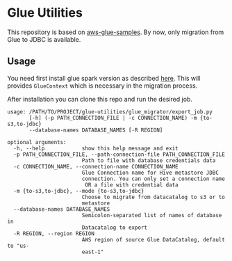 # Glue Utilities

This repository is based on [aws-glue-samples](https://github.com/aws-samples/aws-glue-samples/tree/master/utilities/Hive_metastore_migration/src).
By now, only migration from Glue to JDBC is available.

## Usage

You need first install glue spark version as described [here](https://github.com/awslabs/aws-glue-libs).
This will provides `GlueContext` which is necessary in the migration process.

After installation you can clone this repo and run the desired job.

```shell
usage: /PATH/TO/PROJECT/glue-utilities/glue_migrator/export_job.py
       [-h] (-p PATH_CONNECTION_FILE | -c CONNECTION_NAME) -m {to-s3,to-jdbc}
       --database-names DATABASE_NAMES [-R REGION]

optional arguments:
  -h, --help            show this help message and exit
  -p PATH_CONNECTION_FILE, --path-connection-file PATH_CONNECTION_FILE
                        Path to file with database credentials data
  -c CONNECTION_NAME, --connection-name CONNECTION_NAME
                        Glue Connection name for Hive metastore JDBC
                        connection. You can only set a connection name
                         OR a file with credential data
  -m {to-s3,to-jdbc}, --mode {to-s3,to-jdbc}
                        Choose to migrate from datacatalog to s3 or to
                        metastore
  --database-names DATABASE_NAMES
                        Semicolon-separated list of names of database in
                        Datacatalog to export
  -R REGION, --region REGION
                        AWS region of source Glue DataCatalog, default to "us-
                        east-1"
```
